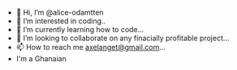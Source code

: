 - 👋 Hi, I’m @alice-odamtten
- 👀 I’m interested in coding..
- 🌱 I’m currently learning how to code...
- 💞️ I’m looking to collaborate on any finacially profitable project...
- 📫 How to reach me axelanget@gmail.com...
- I'm a Ghanaian

<!---
alice-odamtten/alice-odamtten is a ✨ special ✨ repository because its `README.md` (this file) appears on your GitHub profile.
You can click the Preview link to take a look at your changes.
--->
